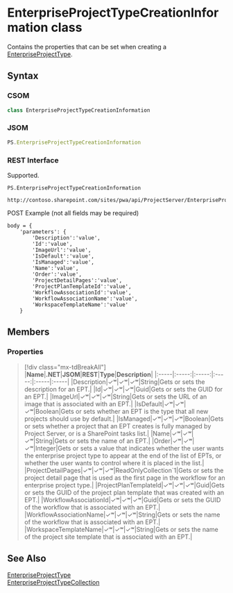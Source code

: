 [comment]: # (Name:EnterpriseProjectTypeCreationInformation)
[comment]: # (Name:Microsoft.ProjectServer.EnterpriseProjectTypeCreationInformation)
[comment]: # (Type:class)
[comment]: # (Status:Verified)

# <a name="name"></a>EnterpriseProjectTypeCreationInformation class

<a name="description"></a>Contains the properties that can be set when creating a [EnterpriseProjectType](EnterpriseProjectType.md).

## <a name="syntax"></a>Syntax

### CSOM

```cs
class EnterpriseProjectTypeCreationInformation 
```
### JSOM

```javascript
PS.EnterpriseProjectTypeCreationInformation
```
### REST Interface

Supported.

```
PS.EnterpriseProjectTypeCreationInformation

http://contoso.sharepoint.com/sites/pwa/api/ProjectServer/EnterpriseProjectTypes/Add
```
POST Example (not all fields may be required)
```
body = {
	'parameters': {
		'Description':'value', 
		'Id':'value', 
		'ImageUrl':'value', 
		'IsDefault':'value', 
		'IsManaged':'value', 
		'Name':'value', 
		'Order':'value', 
		'ProjectDetailPages':'value', 
		'ProjectPlanTemplateId':'value', 
		'WorkflowAssociationId':'value', 
		'WorkflowAssociationName':'value', 
		'WorkspaceTemplateName':'value'		
	}
```

## <a name="members"></a>Members

### <a name="properties"></a>Properties
> [!div class="mx-tdBreakAll"]
|**Name**|**.NET**|**JSOM**|**REST**|**Type**|**Description**|
|:-----|:-----:|:-----:|:-----:|:-----|:-----|
|<a name="Description"></a>Description|&#x2713;&#x02B7;|&#x2713;&#x02B7;|&#x2713;&#x02B7;|String|Gets or sets the description for an EPT.|
|<a name="Id"></a>Id|&#x2713;&#x02B7;|&#x2713;&#x02B7;|&#x2713;&#x02B7;|Guid|Gets or sets the GUID for an EPT.|
|<a name="ImageUrl"></a>ImageUrl|&#x2713;&#x02B7;|&#x2713;&#x02B7;|&#x2713;&#x02B7;|String|Gets or sets the URL of an image that is associated with an EPT.|
|<a name="IsDefault"></a>IsDefault|&#x2713;&#x02B7;|&#x2713;&#x02B7;|&#x2713;&#x02B7;|Boolean|Gets or sets whether an EPT is the type that all new projects should use by default.|
|<a name="IsManaged"></a>IsManaged|&#x2713;&#x02B7;|&#x2713;&#x02B7;|&#x2713;&#x02B7;|Boolean|Gets or sets whether a project that an EPT creates is fully managed by Project Server, or is a SharePoint tasks list.|
|<a name="Name"></a>Name|&#x2713;&#x02B7;|&#x2713;&#x02B7;|&#x2713;&#x02B7;|String|Gets or sets the name of an EPT.|
|<a name="Order"></a>Order|&#x2713;&#x02B7;|&#x2713;&#x02B7;|&#x2713;&#x02B7;|Integer|Gets or sets a value that indicates whether the user wants the enterprise project type to appear at the end of the list of EPTs, or whether the user wants to control where it is placed in the list.|
|<a name="ProjectDetailPages"></a>ProjectDetailPages|&#x2713;&#x02B7;|&#x2713;&#x02B7;|&#x2713;&#x02B7;|ReadOnlyCollection`1|Gets or sets the project detail page that is used as the first page in the workflow for an enterprise project type.|
|<a name="ProjectPlanTemplateId"></a>ProjectPlanTemplateId|&#x2713;&#x02B7;|&#x2713;&#x02B7;|&#x2713;&#x02B7;|Guid|Gets or sets the GUID of the project plan template that was created with an EPT.|
|<a name="WorkflowAssociationId"></a>WorkflowAssociationId|&#x2713;&#x02B7;|&#x2713;&#x02B7;|&#x2713;&#x02B7;|Guid|Gets or sets the GUID of the workflow that is associated with an EPT.|
|<a name="WorkflowAssociationName"></a>WorkflowAssociationName|&#x2713;&#x02B7;|&#x2713;&#x02B7;|&#x2713;&#x02B7;|String|Gets or sets the name of the workflow that is associated with an EPT.|
|<a name="WorkspaceTemplateName"></a>WorkspaceTemplateName|&#x2713;&#x02B7;|&#x2713;&#x02B7;|&#x2713;&#x02B7;|String|Gets or sets the name of the project site template that is associated with an EPT.|

## <a name="seeAlso"></a>See Also

[EnterpriseProjectType](EnterpriseProjectType.md)<br/>
[EnterpriseProjectTypeCollection](EnterpriseProjectTypeCollection.md)<br/>
